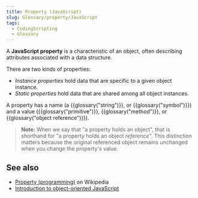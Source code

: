 ```yaml
---
title: Property (JavaScript)
slug: Glossary/property/JavaScript
tags:
  - CodingScripting
  - Glossary
---
```


A **JavaScript property** is a characteristic of an object, often describing attributes associated with a data structure.

There are two kinds of properties:

- _Instance properties_ hold data that are specific to a given object instance.
- _Static properties_ hold data that are shared among all object instances.

A property has a name (a {{glossary("string")}}, or {{glossary("symbol")}}) and a value ({{glossary("primitive")}}, {{glossary("method")}}, or {{glossary("object reference")}}).

> **Note:** When we say that "a property holds an object", that is shorthand for "a property holds an object _reference_". This distinction matters because the original referenced object remains unchanged when you change the property's value.

## See also

- [Property (programming)](https://en.wikipedia.org/wiki/Property_(programming)) on Wikipedia
- [Introduction to object-oriented JavaScript](/en-US/docs/Learn/JavaScript/Objects)
